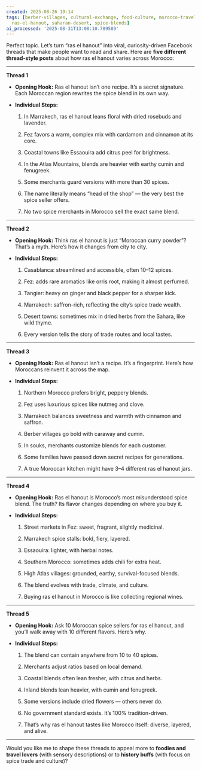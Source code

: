 ```yaml
---
created: 2025-08-26 19:14
tags: [berber-villages, cultural-exchange, food-culture, morocco-travel, north-african-cuisine,
  ras-el-hanout, saharan-desert, spice-blends]
ai_processed: '2025-08-31T13:08:10.789589'
---
```

Perfect topic. Let’s turn “ras el hanout” into viral, curiosity-driven Facebook threads that make people want to read and share. Here are **five different thread-style posts** about how ras el hanout varies across Morocco:

---

**Thread 1**

- **Opening Hook:** Ras el hanout isn’t one recipe. It’s a secret signature. Each Moroccan region rewrites the spice blend in its own way.
    
- **Individual Steps:**
    
    1. In Marrakech, ras el hanout leans floral with dried rosebuds and lavender.
        
    2. Fez favors a warm, complex mix with cardamom and cinnamon at its core.
        
    3. Coastal towns like Essaouira add citrus peel for brightness.
        
    4. In the Atlas Mountains, blends are heavier with earthy cumin and fenugreek.
        
    5. Some merchants guard versions with more than 30 spices.
        
    6. The name literally means “head of the shop” — the very best the spice seller offers.
        
    7. No two spice merchants in Morocco sell the exact same blend.
        

---

**Thread 2**

- **Opening Hook:** Think ras el hanout is just “Moroccan curry powder”? That’s a myth. Here’s how it changes from city to city.
    
- **Individual Steps:**
    
    1. Casablanca: streamlined and accessible, often 10–12 spices.
        
    2. Fez: adds rare aromatics like orris root, making it almost perfumed.
        
    3. Tangier: heavy on ginger and black pepper for a sharper kick.
        
    4. Marrakech: saffron-rich, reflecting the city’s spice trade wealth.
        
    5. Desert towns: sometimes mix in dried herbs from the Sahara, like wild thyme.
        
    6. Every version tells the story of trade routes and local tastes.
        

---

**Thread 3**

- **Opening Hook:** Ras el hanout isn’t a recipe. It’s a fingerprint. Here’s how Moroccans reinvent it across the map.
    
- **Individual Steps:**
    
    1. Northern Morocco prefers bright, peppery blends.
        
    2. Fez uses luxurious spices like nutmeg and clove.
        
    3. Marrakech balances sweetness and warmth with cinnamon and saffron.
        
    4. Berber villages go bold with caraway and cumin.
        
    5. In souks, merchants customize blends for each customer.
        
    6. Some families have passed down secret recipes for generations.
        
    7. A true Moroccan kitchen might have 3–4 different ras el hanout jars.
        

---

**Thread 4**

- **Opening Hook:** Ras el hanout is Morocco’s most misunderstood spice blend. The truth? Its flavor changes depending on where you buy it.
    
- **Individual Steps:**
    
    1. Street markets in Fez: sweet, fragrant, slightly medicinal.
        
    2. Marrakech spice stalls: bold, fiery, layered.
        
    3. Essaouira: lighter, with herbal notes.
        
    4. Southern Morocco: sometimes adds chili for extra heat.
        
    5. High Atlas villages: grounded, earthy, survival-focused blends.
        
    6. The blend evolves with trade, climate, and culture.
        
    7. Buying ras el hanout in Morocco is like collecting regional wines.
        

---

**Thread 5**

- **Opening Hook:** Ask 10 Moroccan spice sellers for ras el hanout, and you’ll walk away with 10 different flavors. Here’s why.
    
- **Individual Steps:**
    
    1. The blend can contain anywhere from 10 to 40 spices.
        
    2. Merchants adjust ratios based on local demand.
        
    3. Coastal blends often lean fresher, with citrus and herbs.
        
    4. Inland blends lean heavier, with cumin and fenugreek.
        
    5. Some versions include dried flowers — others never do.
        
    6. No government standard exists. It’s 100% tradition-driven.
        
    7. That’s why ras el hanout tastes like Morocco itself: diverse, layered, and alive.
        

---

Would you like me to shape these threads to appeal more to **foodies and travel lovers** (with sensory descriptions) or to **history buffs** (with focus on spice trade and culture)?